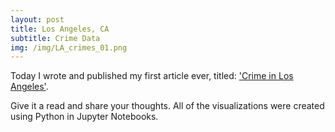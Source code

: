 ```yaml
---
layout: post
title: Los Angeles, CA 
subtitle: Crime Data
img: /img/LA_crimes_01.png
---
```


Today I wrote and published my first article ever, titled: ['Crime in Los Angeles'](https://medium.com/@kadad1312/crime-demographics-los-angeles-ca-b9e18df1b095). 

Give it a read and share your thoughts. All of the visualizations were created using Python in Jupyter Notebooks.
